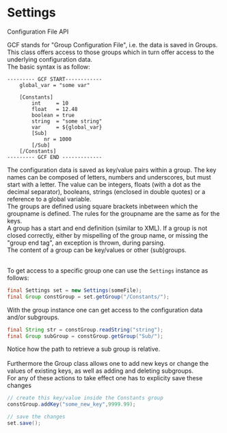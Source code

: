 # Settings
Configuration File API

GCF stands for "Group Configuration File", i.e. the 
data is saved in Groups. This class offers access to those 
groups which in turn offer access to the underlying configuration 
data.<br>
The basic syntax is as follow:<br>

```
--------- GCF START------------
    global_var = "some var"

    [Constants]
        int     = 10
        float   = 12.48
        boolean = true
        string  = "some string"
        var     = ${global_var}
        [Sub]
            nr = 1000
        [/Sub]
    [/Constants]
--------- GCF END -------------
```

The configuration data is saved as key/value pairs within a group.
The key names can be composed of letters, numbers and underscores, but
must start with a letter. The value can be integers, floats 
(with a dot as the decimal separator), booleans, strings
(enclosed in double quotes) or a reference to a global variable.<br>
The groups are defined using square brackets inbetween which 
the groupname is defined. The rules for the groupname are the 
same as for the keys.<br>
A group has a start and end definition (similar to XML). If 
a group is not closed correctly, either by mispelling of the 
group name, or missing the "group end tag", an exception is thrown,
during parsing.<br>
The content of a group can be key/values or other (sub)groups.<br><br>

To get access to a specific group one can use the <code>Settings</code>
instance as follows:

```java
final Settings set = new Settings(someFile);
final Group constGroup = set.getGroup("/Constants/");
```

With the group instance one can get access to the configuration data
and/or subgroups.

```java
final String str = constGroup.readString("string");
final Group subGroup = constGroup.getGroup("Sub/");
```

Notice how the path to retrieve a sub group is relative.<br><br>
Furthermore the Group class allows one to add new keys or 
change the values of existing keys, as well as adding and 
deleting subgroups.<br>
For any of these actions to take effect one has to explicity
save these changes

```java
// create this key/value inside the Constants group
constGroup.addKey("some_new_key",9999.99);

// save the changes
set.save();
```
 